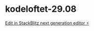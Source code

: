 # kodeloftet-29.08

[Edit in StackBlitz next generation editor ⚡️](https://stackblitz.com/~/github.com/FabAlien/kodeloftet-29.08)